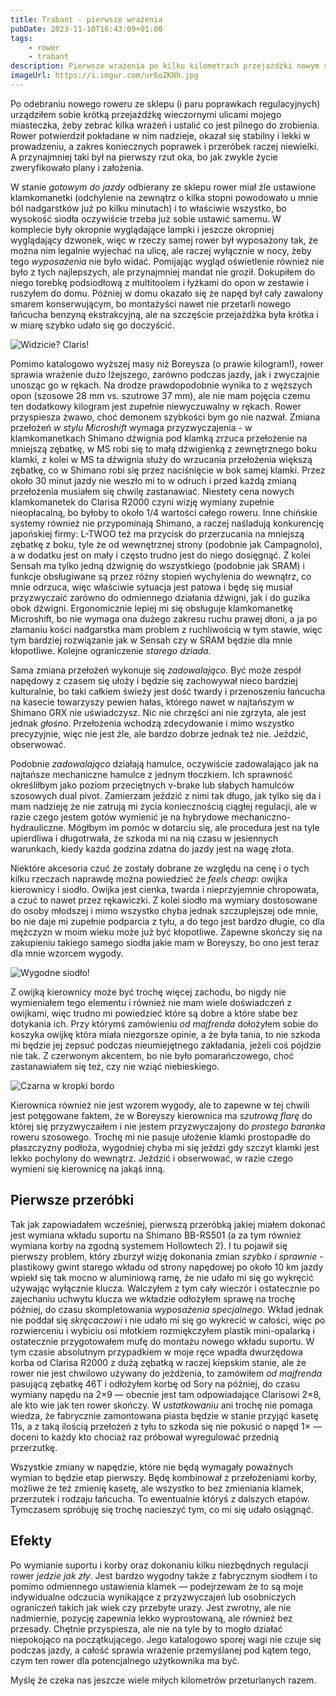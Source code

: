 ```yaml
---
title: Trabant - pierwsze wrażenia
pubDate: 2023-11-10T16:43:09+01:00
tags:
    - rower
    - trabant
description: Pierwsze wrażenia po kilku kilometrach przejażdżki nowym rowerem. Czy będą z niego ludzie?
imageUrl: https://i.imgur.com/ur6oZKNh.jpg
---
```


Po odebraniu nowego roweru ze sklepu (i paru poprawkach regulacyjnych) urządziłem sobie krótką przejażdżkę wieczornymi ulicami mojego miasteczka, żeby zebrać kilka wrażeń i ustalić co jest pilnego do zrobienia. Rower potwierdził pokładane w nim nadzieje, okazał się stabilny i lekki w prowadzeniu, a zakres koniecznych poprawek i przeróbek raczej niewielki. A przynajmniej taki był na pierwszy rzut oka, bo jak zwykle życie zweryfikowało plany i założenia.

W stanie _gotowym do jazdy_ odbierany ze sklepu rower miał źle ustawione klamkomanetki (odchylenie na zewnątrz o kilka stopni powodowało u mnie ból nadgarstków już po kilku minutach) i to właściwie wszystko, bo wysokość siodła oczywiście trzeba już sobie ustawić samemu. W komplecie były okropnie wyglądające lampki i jeszcze okropniej wyglądający dzwonek, więc w rzeczy samej rower był wyposażony tak, że można nim legalnie wyjechać na ulicę, ale raczej wyłącznie w nocy, żeby tego _wyposażenia_ nie było widać. Pomijając wygląd oświetlenie również nie było z tych najlepszych, ale przynajmniej mandat nie groził. Dokupiłem do niego torebkę podsiodłową z multitoolem i łyżkami do opon w zestawie i ruszyłem do domu. Później w domu okazało się że napęd był cały zawalony smarem konserwującym, bo montażyści nawet nie przetarli nowego łańcucha benzyną ekstrakcyjną, ale na szczęście przejażdżka była krótka i w miarę szybko udało się go doczyścić.

![Widzicie? Claris!](https://i.imgur.com/ur6oZKNh.jpg)

Pomimo katalogowo wyższej masy niż Boreysza (o prawie kilogram!), rower sprawia wrażenie dużo lżejszego, zarówno podczas jazdy, jak i zwyczajnie unosząc go w rękach. Na drodze prawdopodobnie wynika to z węższych opon (szosowe 28 mm vs. szutrowe 37 mm), ale nie mam pojęcia czemu ten dodatkowy kilogram jest zupełnie niewyczuwalny w rękach. Rower przyspiesza żwawo, choć demonem szybkości bym go nie nazwał. Zmiana przełożeń _w stylu Microshift_ wymaga przyzwyczajenia - w klamkomanetkach Shimano dźwignia pod klamką zrzuca przełożenie na mniejszą zębatkę, w MS robi się to małą dźwigienką z zewnętrznego boku klamki, z kolei w MS ta dźwignia służy do wrzucania przełożenia większą zębatkę, co w Shimano robi się przez naciśnięcie w bok samej klamki. Przez około 30 minut jazdy nie weszło mi to w odruch i przed każdą zmianą przełożenia musiałem się chwilę zastanawiać. Niestety cena nowych klamkomanetek do Clarisa R2000 czyni wizję wymiany zupełnie nieopłacalną, bo byłoby to około 1/4 wartości całego roweru. Inne chińskie systemy również nie przypominają Shimano, a raczej naśladują konkurencję japońskiej firmy: L-TWOO też ma przycisk do przerzucania na mniejszą zębatkę z boku, tyle że od wewnętrznej strony (podobnie jak Campagnolo), a w dodatku jest on mały i często trudno jest do niego dosięgnąć. Z kolei Sensah ma tylko jedną dżwignię do wszystkiego (podobnie jak SRAM) i funkcje obsługiwane są przez różny stopień wychylenia do wewnątrz, co mnie odrzuca, więc właściwie sytuacja jest patowa i będę się musiał przyzwyczaić zarówno do odmiennego działania dźwigni, jak i do guzika obok dźwigni. Ergonomicznie lepiej mi się obsługuje klamkomanetkę Microshift, bo nie wymaga ona dużego zakresu ruchu prawej dłoni, a ja po złamaniu kości nadgarstka mam problem z ruchliwością w tym stawie, więc tym bardziej rozwiązanie jak w Sensah czy w SRAM będzie dla mnie kłopotliwe. Kolejne ograniczenie _starego dziada_.

Sama zmiana przełożeń wykonuje się _zadowalająco_. Być może zespół napędowy z czasem się ułoży i będzie się zachowywał nieco bardziej kulturalnie, bo taki całkiem świeży jest dość twardy i przenoszeniu łańcucha na kasecie towarzyszy pewien hałas, którego nawet w najtańszym w Shimano GRX nie uświadczysz. Nic nie chrzęści ani nie zgrzyta, ale jest jednak _głośno_. Przełożenia wchodzą zdecydowanie i mimo wszystko precyzyjnie, więc nie jest źle, ale bardzo dobrze jednak też nie. Jeździć, obserwować.

Podobnie _zadowalająco_ działają hamulce, oczywiście zadowalająco jak na najtańsze mechaniczne hamulce z jednym tłoczkiem. Ich sprawność określiłbym jako poziom przeciętnych v-brake lub słabych hamulców szosowych dual pivot. Zamierzam jeździć z nimi tak długo, jak tylko się da i mam nadzieję że nie zatrują mi życia koniecznością ciągłej regulacji, ale w razie czego jestem gotów wymienić je na hybrydowe mechaniczno-hydrauliczne. Mógłbym im pomóc w dotarciu się, ale procedura jest na tyle upierdliwa i długotrwała, że szkoda mi na nią czasu w jesiennych warunkach, kiedy każda godzina zdatna do jazdy jest na wagę złota.

Niektóre akcesoria czuć że zostały dobrane ze względu na cenę i o tych kilku rzeczach naprawdę można powiedzieć że _feels cheap_: owijka kierownicy i siodło. Owijka jest cienka, twarda i nieprzyjemnie chropowata, a czuć to nawet przez rękawiczki. Z kolei siodło ma wymiary dostosowane do osoby młodszej i mimo wszystko chyba jednak szczuplejszej ode mnie, bo nie daje mi zupełnie podparcia z tyłu, a do tego jest bardzo długie, co dla mężczyzn w moim wieku może już być kłopotliwe. Zapewne skończy się na zakupieniu takiego samego siodła jakie mam w Boreyszy, bo ono jest teraz dla mnie wzorcem wygody.

![Wygodne siodło!](https://i.imgur.com/Fcrq7ovh.jpg)

Z owijką kierownicy może być trochę więcej zachodu, bo nigdy nie wymieniałem tego elementu i również nie mam wiele doświadczeń z owijkami, więc trudno mi powiedzieć które są dobre a które słabe bez dotykania ich. Przy którymś zamówieniu _od majfrenda_ dołożyłem sobie do koszyka owijkę która miała niezgorsze opinie, a że była tania, to nie szkoda mi będzie jej zepsuć podczas nieumiejętnego zakładania, jeżeli coś pójdzie nie tak. Z czerwonym akcentem, bo nie było pomarańczowego, choć zastanawiałem się też, czy nie wziąć niebieskiego.

![Czarna w kropki bordo](https://i.imgur.com/atU7YJch.jpg)

Kierownica również nie jest wzorem wygody, ale to zapewne w tej chwili jest potęgowane faktem, że w Boreyszy kierownica ma _szutrową flarę_ do której się przyzwyczaiłem i nie jestem przyzwyczajony do _prostego baranka_ roweru szosowego. Trochę mi nie pasuje ułożenie klamki prostopadłe do płaszczyzny podłoża, wygodniej chyba mi się jeździ gdy szczyt klamki jest lekko pochylony do wewnątrz. Jeździć i obserwować, w razie czego wymieni się kierownicę na jakąś inną.

## Pierwsze przeróbki

Tak jak zapowiadałem wcześniej, pierwszą przeróbką jakiej miałem dokonać jest wymiana wkładu suportu na Shimano BB-RS501 (a za tym również wymiana korby na zgodną systemem Hollowtech 2). I tu pojawił się pierwszy problem, który zburzył wizję dokonania zmian _szybko i sprawnie_ - plastikowy gwint starego wkładu od strony napędowej po około 10 km jazdy wpiekł się tak mocno w aluminiową ramę, że nie udało mi się go wykręcić używając wyłącznie klucza. Walczyłem z tym cały wieczór i ostatecznie po zajechaniu uchwytu klucza we wkładzie odłożyłem sprawę na trochę później, do czasu skompletowania _wyposażenia specjalnego_. Wkład jednak nie poddał się _skręcaczowi_ i nie udało mi się go wykrecić w całości, więc po rozwierceniu i wybiciu osi młotkiem rozmiękczyłem plastik mini-opalarką i ostatecznie przygotowałem mufę do montażu nowego wkładu suportu. W tym czasie absolutnym przypadkiem w moje ręce wpadła dwurzędowa korba od Clarisa R2000 z dużą zębatką w raczej kiepskim stanie, ale że rower nie jest chwilowo używany do jeżdżenia, to zamówiłem _od majfrenda_ pasującą zębatkę 46T i odłożyłem korbę od Sory na później, do czasu wymiany napędu na 2&times;9 &mdash; obecnie jest tam odpowiadające Clarisowi 2&times;8, ale kto wie jak ten rower skończy. W _ustatkowaniu_ ani trochę nie pomaga wiedza, że fabrycznie zamontowana piasta będzie w stanie przyjąć kasetę 11s, a z taką ilością przełożeń z tyłu to szkoda się nie pokusić o napęd 1&times; &mdash; doceni to każdy kto chociaż raz próbował wyregulować przednią przerzutkę.

Wszystkie zmiany w napędzie, które nie będą wymagały poważnych wymian to będzie etap pierwszy. Będę kombinował z przełożeniami korby, możliwe że też zmienię kasetę, ale wszystko to bez zmieniania klamek, przerzutek i rodzaju łańcucha. To ewentualnie któryś z dalszych etapów. Tymczasem spróbuję się trochę nacieszyć tym, co mi się udało osiągnąć.

## Efekty

Po wymianie suportu i korby oraz dokonaniu kilku niezbędnych regulacji rower _jedzie jak zły_. Jest bardzo wygodny także z fabrycznym siodłem i to pomimo odmiennego ustawienia klamek &mdash; podejrzewam że to są moje indywidualne odczucia wynikające z przyzwyczajeń lub osobniczych ograniczeń takich jak wiek czy przebyte urazy. Jest zwrotny, ale nie nadmiernie, pozycję zapewnia lekko wyprostowaną, ale również bez przesady. Chętnie przyspiesza, ale nie na tyle by to mogło działać niepokojąco na początkującego. Jego katalogowo sporej wagi nie czuje się podczas jazdy, a całość sprawia wrażenie przemyślanej pod kątem tego, czym ten rower dla potencjalnego użytkownika ma być.

Myślę że czeka nas jeszcze wiele miłych kilometrów przeturlanych razem.
